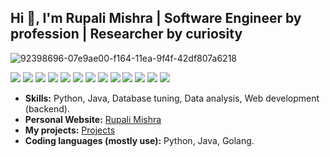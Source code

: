 

## Hi 👋, I'm Rupali Mishra | Software Engineer by profession | Researcher by curiosity

![92398696-07e9ae00-f164-11ea-9f4f-42df807a6218](https://user-images.githubusercontent.com/18329471/143008836-160bb1b4-2289-4476-9777-2d9c75275916.gif)

<div style="clear:both; width: 100%;"> 
<img src="https://img.shields.io/badge/Java-orange?logo-java"> 
<img src="https://img.shields.io/badge/Python-f9d64e.svg?logo=python&style=flat"> 
<img src="https://img.shields.io/badge/Pandas-red?logo=pandas"> 
<img src="https://img.shields.io/badge/Numpy-grey?logo=numpy"> 
<img src="https://img.shields.io/badge/Web Scraping-blue"> 
<img src="https://img.shields.io/badge/AWS-blue?logo=aws"> 
<img src="https://img.shields.io/badge/Rest-green"> 
<img src="https://img.shields.io/badge/PostgreSQL-orange?logo=postgresql">
<img src="https://img.shields.io/badge/SaaS-blue"> 
<img src="https://img.shields.io/badge/Postman-red?logo=postman"> 
<img src="https://img.shields.io/badge/Git-orange?logo=git"> 
<img src="https://img.shields.io/badge/Elasticsearch-blue?logo=elasticsearch"> 
<img src="https://img.shields.io/badge/Data structures & Algorithms-grey"></div>

- **Skills:** Python, Java, Database tuning, Data analysis, Web development (backend).
- **Personal Website:** [Rupali Mishra](https://rupalimishra-v2.github.io/)
- **My projects:** [Projects](github.com/rupalimishra-v2?tab=repositories)
- **Coding languages (mostly use):** Python, Java, Golang.
